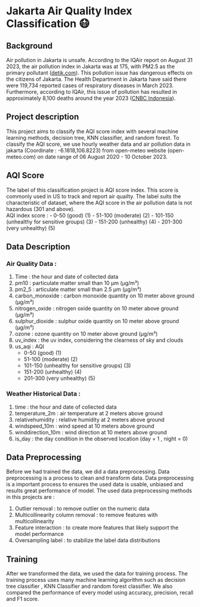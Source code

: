 # Jakarta Air Quality Index Classification 😷

## Background 
Air pollution in Jakarta is unsafe. According to the IQAir report on August 31 2023, the air pollution index in Jakarta was at 175, with PM2.5 as the primary pollutant ([detik.com](https://news.detik.com/berita/d-6905686/jakarta-peringkat-1-kota-paling-berpolusi-sedunia-versi-iq-air-siang-ini)). This pollution issue has dangerous effects on the citizens of Jakarta. The Health Department in Jakarta have said there were 119,734 reported cases of respiratory diseases in March 2023. Furthermore, according to IQAir, this issue of pollution has resulted in approximately 8,100 deaths around the year 2023 ([CNBC Indonesia](https://www.cnbcindonesia.com/research/20230820230330-128-464477/polusi-udara-jakarta-presiden-batuk-ribuan-warga-bisa-tewas )).

## Project description
This project aims to classify the AQI score index with several machine learning methods, decision tree, KNN classifier, and random forest. To classify the AQI score, we use hourly weather data and air pollution data in jakarta (Coordinate : -6.1818,106.8223) from open-meteo website (open-meteo.com) on date range of 06 August 2020 - 10 October 2023.

## AQI Score 
The label of this classification project is AQI score index. This score is commonly used in US to track and report air quailty. The label suits the characteristic of dataset, where the AQI score in the air pollution data is not hazardous (301 and above).  
AQI index score : 
	- 0-50 (good) (1)
	- 51-100 (moderate) (2)
	- 101-150 (unhealthy for sensitive groups) (3)
	- 151-200 (unhealthy) (4)
	- 201-300 (very unhealthy) (5)

 ## Data Description 
### Air Quality Data :
1. Time : the hour and date of collected data
2. pm10 : particulate matter small than 10 µm (μg/m³)
3. pm2_5 : articulate matter small than 2.5 µm (μg/m³)
4. carbon_monoxide : carbon monoxide quantity on 10 meter above ground (μg/m³)
5. nitrogen_oxide : nitrogen oxide quantity on 10 meter above ground (μg/m³)
6. sulphur_dioxide : sulphur oxide quantity on 10 meter above ground (μg/m³)
7. ozone : ozone quantity on 10 meter above ground (μg/m³)
8. uv_index : the uv index, considering the clearness of sky and clouds
9. us_aqi : AQI
	- 0-50 (good) (1)
	- 51-100 (moderate) (2)
	- 101-150 (unhealthy for sensitive groups) (3)
	- 151-200 (unhealthy) (4)
	- 201-300 (very unhealthy) (5)

### Weather Historical Data :
1. time : the hour and date of collected data
2. temperature_2m : air temperature at 2 meters above ground
3. relativehumidity : relative humidity at 2 meters above ground
4. windspeed_10m :  wind speed at 10 meters above ground
5. winddirection_10m : wind direction at 10 meters above ground
6. is_day : the day condition in the observed location (day = 1 , night = 0)


## Data Preprocessing  
Before we had trained the data, we did a data preprocessing. Data preprocessing is a process to clean and transform data. Data preprocessing is a important process to ensures the used data is usable, unbiased and results great performance of model. The used data preprocessing methods in this projects are : 
1. Outlier removal : to remove outlier on the numeric data
2. Multicollinearity column removal : to remove features with multicollinearity 
3. Feature interaction : to create more features that likely support the model performance
4. Oversampling label : to stabilize the label data distributions 

## Training
After we transformed the data, we used the data for training process. The training process uses many machine learning algorithm such as decision tree classifier , KNN Classifier and random forest classifier. We also compared the performance of every model using accuracy, precision, recall and F1 score. 
